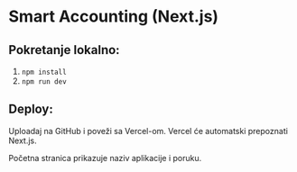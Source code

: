 # Smart Accounting (Next.js)

## Pokretanje lokalno:
1. `npm install`
2. `npm run dev`

## Deploy:
Uploadaj na GitHub i poveži sa Vercel-om. Vercel će automatski prepoznati Next.js.

Početna stranica prikazuje naziv aplikacije i poruku.
